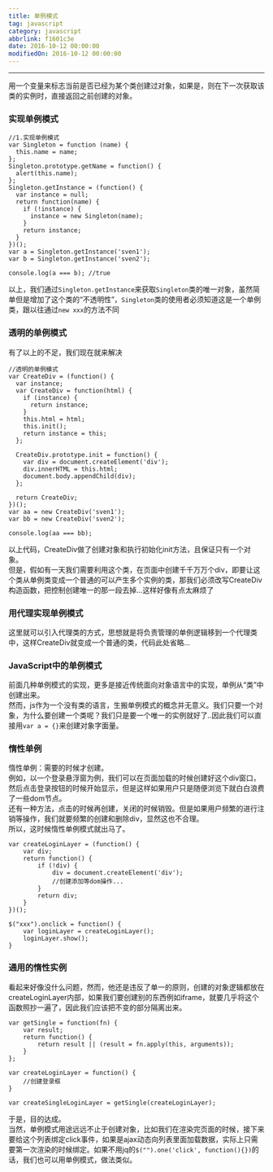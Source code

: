 ```yaml
---
title: 单例模式
tag: javascript
category: javascript
abbrlink: f1601c3e
date: 2016-10-12 00:00:00
modifiedOn: 2016-10-12 00:00:00
---
```


* * *

用一个变量来标志当前是否已经为某个类创建过对象，如果是，则在下一次获取该类的实例时，直接返回之前创建的对象。

### 实现单例模式

    
    
    //1.实现单例模式
    var Singleton = function (name) {
      this.name = name;
    };
    Singleton.prototype.getName = function() {
      alert(this.name);
    };
    Singleton.getInstance = (function() {
      var instance = null;
      return function(name) {
        if (!instance) {
          instance = new Singleton(name);
        }
        return instance;
      }
    })();
    var a = Singleton.getInstance('sven1');
    var b = Singleton.getInstance('sven2');
    
    console.log(a === b); //true

以上，我们通过`Singleton.getInstance`来获取`Singleton`类的唯一对象，虽然简单但是增加了这个类的“不透明性”，`Singleton`类的使用者必须知道这是一个单例类，跟以往通过`new xxx`的方法不同

### 透明的单例模式

有了以上的不足，我们现在就来解决

    
    
    //透明的单例模式 
    var CreateDiv = (function() {
      var instance;
      var CreateDiv = function(html) {
        if (instance) {
          return instance;
        }
        this.html = html;
        this.init();
        return instance = this;
      };
      
      CreateDiv.prototype.init = function() {
        var div = document.createElement('div');
        div.innerHTML = this.html;
        document.body.appendChild(div);
      };
      
      return CreateDiv;
    })();
    var aa = new CreateDiv('sven1');
    var bb = new CreateDiv('sven2');
    
    console.log(aa === bb);

以上代码，CreateDiv做了创建对象和执行初始化init方法，且保证只有一个对象。  
但是，假如有一天我们需要利用这个类，在页面中创建千千万万个div，即要让这个类从单例类变成一个普通的可以产生多个实例的类，那我们必须改写CreateDiv构造函数，把控制创建唯一的那一段去掉...这样好像有点太麻烦了

### 用代理实现单例模式

这里就可以引入代理类的方式，思想就是将负责管理的单例逻辑移到一个代理类中，这样CreateDiv就变成一个普通的类，代码此处省略...

### JavaScript中的单例模式

前面几种单例模式的实现，更多是接近传统面向对象语言中的实现，单例从“类”中创建出来。  
然而，js作为一个没有类的语言，生搬单例模式的概念并无意义。我们只要一个对象，为什么要创建一个类呢？我们只是要一个唯一的实例就好了..因此我们可以直接用`var a = {}`来创建对象字面量。

### 惰性单例

惰性单例：需要的时候才创建。  
例如，以一个登录悬浮窗为例，我们可以在页面加载的时候创建好这个div窗口，然后点击登录按钮的时候开始显示，但是这样如果用户只是随便浏览下就白白浪费了一些dom节点。  
还有一种方法，点击的时候再创建，关闭的时候销毁。但是如果用户频繁的进行注销等操作，我们就要频繁的创建和删除div，显然这也不合理。  
所以，这时候惰性单例模式就出马了。

    
    
    var createLoginLayer = (function() {
        var div;
        return function() {
            if (!div) {
                div = document.createElement('div');
                //创建添加等dom操作...
            }
            return div;
        }
    })();
    
    $("xxx").onclick = function() {
        var loginLayer = createLoginLayer();
        loginLayer.show();
    }

### 通用的惰性实例

看起来好像没什么问题，然而，他还是违反了单一的原则，创建的对象逻辑都放在createLoginLayer内部，如果我们要创建别的东西例如iframe，就要几乎将这个函数照抄一遍了，因此我们应该把不变的部分隔离出来。

    
    
    var getSingle = function(fn) {
        var result;
        return function() {
            return result || (result = fn.apply(this, arguments));
        }
    };
    
    var createLoginLayer = function() {
        //创建登录框
    }  
    
    var createSingleLoginLayer = getSingle(createLoginLayer);

于是，目的达成。  
当然，单例模式用途远远不止于创建对象，比如我们在渲染完页面的时候，接下来要给这个列表绑定click事件，如果是ajax动态向列表里面加载数据，实际上只需要第一次渲染的时候绑定。如果不用jq的`$("").one('click', function(){})`的话，我们也可以用单例模式，做法类似。

